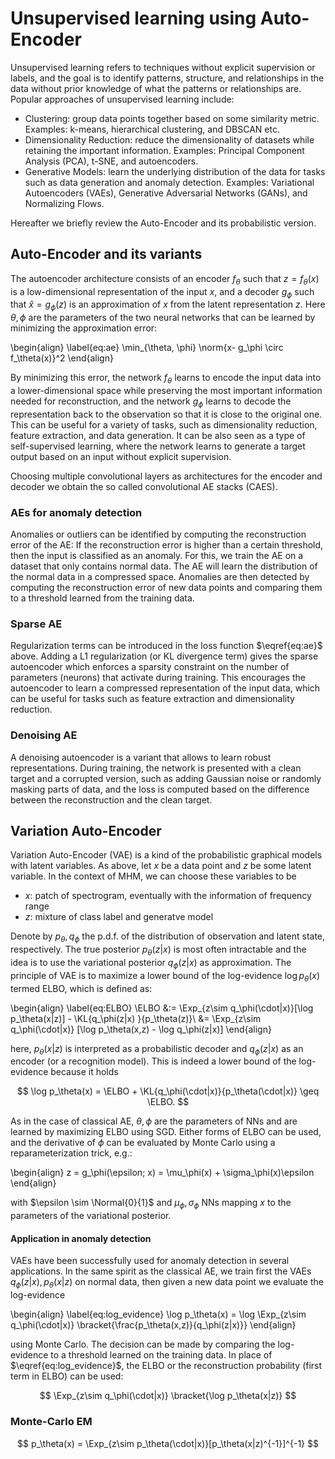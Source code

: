 # Unsupervised learning using Auto-Encoder
Unsupervised learning refers to techniques without explicit supervision or labels, and the goal is to identify patterns, structure, and relationships in the data without prior knowledge of what the patterns or relationships are. Popular approaches of unsupervised learning include:

- Clustering: group data points together based on some similarity metric. Examples: k-means, hierarchical clustering, and DBSCAN etc.
- Dimensionality Reduction: reduce the dimensionality of datasets while retaining the important information. Examples: Principal Component Analysis (PCA), t-SNE, and autoencoders.
- Generative Models: learn the underlying distribution of the data for tasks such as data generation and anomaly detection. Examples: Variational Autoencoders (VAEs), Generative Adversarial Networks (GANs), and Normalizing Flows.

Hereafter we briefly review the Auto-Encoder and its probabilistic version.

## Auto-Encoder and its variants
The autoencoder architecture consists of an encoder $f_\theta$ such that $z=f_\theta(x)$ is a low-dimensional representation of the input $x$,
and a decoder $g_\phi$ such that $\hat x = g_\phi(z)$ is an approximation of $x$ from the latent representation $z$. Here $\theta, \phi$ are the parameters of the two neural networks that can be learned by minimizing the approximation error:

\begin{align}
\label{eq:ae}
\min_{\theta, \phi} \norm{x- g_\phi \circ f_\theta(x)}^2
\end{align}

By minimizing this error, the network $f_\theta$ learns to encode the input data into a lower-dimensional space while preserving the most important information needed for reconstruction, and the network $g_\phi$ learns to decode the representation back to the observation so that it is close to the original one. This can be useful for a variety of tasks, such as dimensionality reduction, feature extraction, and data generation. It can be also seen as a type of self-supervised learning, where the network learns to generate a target output based on an input without explicit supervision.

<!-- #### Architecture -->
Choosing multiple convolutional layers as architectures for the encoder and decoder we obtain the so called convolutional AE stacks (CAES).

### AEs for anomaly detection
Anomalies or outliers can be identified by computing the reconstruction error of the AE: If the reconstruction error is higher than a certain threshold, then the input is classified as an anomaly. For this, we train the AE on a dataset that only contains normal data. The AE will learn the distribution of the normal data in a compressed space. Anomalies are then detected by computing the reconstruction error of new data points and comparing them to a threshold learned from the training data.

### Sparse AE
Regularization terms can be introduced in the loss function $\eqref{eq:ae}$ above. Adding a L1 regularization (or KL divergence term) gives the sparse autoencoder which enforces a sparsity constraint on the number of parameters (neurons) that activate during training. This encourages the autoencoder to learn a compressed representation of the input data, which can be useful for tasks such as feature extraction and dimensionality reduction.
<!-- \begin{align}
\label{eq:sparse_ae}
\min_{\theta, \phi} \norm{x- g_\phi \circ f_\theta(x)}^2 + \lambda_\theta \norm{\theta}_1 + \lambda_\phi \norm{\phi}_1
\end{align} -->

### Denoising AE
A denoising autoencoder is a variant that allows to learn robust representations. During training, the network is presented with a clean target and a corrupted version, such as adding Gaussian noise or randomly masking parts of data, and the loss is computed based on the difference between the reconstruction and the clean target.

<!-- ## Probabilistic graphical models with latent variables -->

## Variation Auto-Encoder
Variation Auto-Encoder (VAE) is a kind of the probabilistic graphical models with latent variables. As above, let $x$ be a data point and $z$ be some latent variable. In the context of MHM, we can choose these variables to be

- $x$: patch of spectrogram, eventually with the information of frequency range
- $z$: mixture of class label and generatve model

Denote by $p_\theta, q_\phi$ the p.d.f. of the distribution of observation and latent state, respectively. The true posterior $p_\theta(z|x)$ is most often intractable and the idea is to use the variational posterior $q_\phi(z|x)$ as approximation. The principle of VAE is to maximize a lower bound of the log-evidence $\log p_\theta(x)$ termed ELBO, which is defined as:

\begin{align}
\label{eq:ELBO}
\ELBO &:= \Exp_{z\sim q_\phi(\cdot|x)}[\log p_\theta(x|z)] - \KL{q_\phi(z|x) }{p_\theta(z)}\\
&= \Exp_{z\sim q_\phi(\cdot|x)} [\log p_\theta(x,z) - \log q_\phi(z|x)]
\end{align}

here, $p_\theta(x|z)$ is interpreted as a probabilistic decoder and $q_\phi(z|x)$ as an encoder (or a recognition model). This is indeed a lower bound of the log-evidence because it holds

$$
\log p_\theta(x) = \ELBO + \KL{q_\phi(\cdot|x)}{p_\theta(\cdot|x)} \geq \ELBO.
$$

<!-- The most useful form of ELBO is however $\eqref{eq:ELBO}$.  -->
As in the case of classical AE, $\theta, \phi$ are the parameters of NNs and are learned by maximizing ELBO using SGD. Either forms of ELBO can be used, and the derivative of $\phi$ can be evaluated by Monte Carlo using a reparameterization trick, e.g.:

\begin{align}
z = g_\phi(\epsilon; x) = \mu_\phi(x) + \sigma_\phi(x)\epsilon
\end{align}

with $\epsilon \sim \Normal{0}{1}$ and $\mu_\phi, \sigma_\phi$ NNs mapping $x$ to the parameters of the variational posterior.

<!-- While the KL term in ELBO can be made analytic -->

<!-- $$
\max_{\theta, \phi} \Exp_{\epsilon \sim p_\epsilon}[\log p_\theta(x|g_\phi(\epsilon))] - \KL{q_\phi(g_\phi(\epsilon)|x) }{p_\theta(g_\phi(\epsilon))}
$$ -->

#### Application in anomaly detection
VAEs have been successfully used for anomaly detection in several applications. In the same spirit as the classical AE, we train first the VAEs $q_\phi(z|x), p_\theta(x|z)$ on normal data, then given a new data point we evaluate the log-evidence

\begin{align}
\label{eq:log_evidence}
\log p_\theta(x) = \log \Exp_{z\sim q_\phi(\cdot|x)} \bracket{\frac{p_\theta(x,z)}{q_\phi(z|x)}}
\end{align}

using Monte Carlo. The decision can be made by comparing the log-evidence to a threshold learned on the training data. In place of $\eqref{eq:log_evidence}$, the ELBO or the reconstruction probability (first term in ELBO) can be used:

$$
\Exp_{z\sim q_\phi(\cdot|x)} \bracket{\log p_\theta(x|z)}
$$

<!-- There are also several variations and extensions of VAEs that have been proposed for anomaly detection, such as using adversarial training or incorporating auxiliary information into the VAE architecture. -->


### Monte-Carlo EM

$$
p_\theta(x) = \Exp_{z\sim p_\theta(\cdot|x)}[p_\theta(x|z)^{-1}]^{-1}
$$

